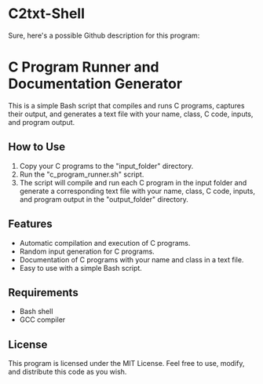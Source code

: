 # C2txt-Shell
Sure, here's a possible Github description for this program:

# C Program Runner and Documentation Generator

This is a simple Bash script that compiles and runs C programs, captures their output, and generates a text file with your name, class, C code, inputs, and program output.

## How to Use

1. Copy your C programs to the "input_folder" directory.
2. Run the "c_program_runner.sh" script.
3. The script will compile and run each C program in the input folder and generate a corresponding text file with your name, class, C code, inputs, and program output in the "output_folder" directory.

## Features

- Automatic compilation and execution of C programs.
- Random input generation for C programs.
- Documentation of C programs with your name and class in a text file.
- Easy to use with a simple Bash script.

## Requirements

- Bash shell
- GCC compiler

## License

This program is licensed under the MIT License. Feel free to use, modify, and distribute this code as you wish.
